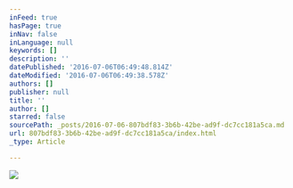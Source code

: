 ```yaml
---
inFeed: true
hasPage: true
inNav: false
inLanguage: null
keywords: []
description: ''
datePublished: '2016-07-06T06:49:48.814Z'
dateModified: '2016-07-06T06:49:38.578Z'
authors: []
publisher: null
title: ''
author: []
starred: false
sourcePath: _posts/2016-07-06-807bdf83-3b6b-42be-ad9f-dc7cc181a5ca.md
url: 807bdf83-3b6b-42be-ad9f-dc7cc181a5ca/index.html
_type: Article

---
```

![](https://the-grid-user-content.s3-us-west-2.amazonaws.com/6971c5b7-3acb-4723-b7a1-0481391515ae.png)